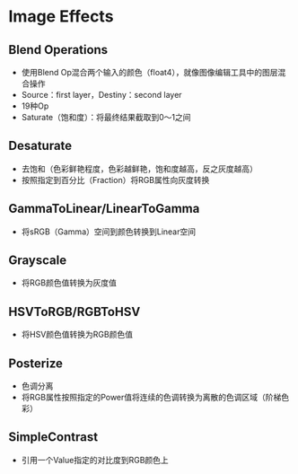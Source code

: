 # Image Effects

## Blend Operations

- 使用Blend Op混合两个输入的颜色（float4），就像图像编辑工具中的图层混合操作
- Source：first layer，Destiny：second layer
- 19种Op
- Saturate（饱和度）：将最终结果截取到0～1之间

## Desaturate

- 去饱和（色彩鲜艳程度，色彩越鲜艳，饱和度越高，反之灰度越高）
- 按照指定到百分比（Fraction）将RGB属性向灰度转换

## GammaToLinear/LinearToGamma

- 将sRGB（Gamma）空间到颜色转换到Linear空间

## Grayscale

- 将RGB颜色值转换为灰度值

## HSVToRGB/RGBToHSV

- 将HSV颜色值转换为RGB颜色值

## Posterize

- 色调分离
- 将RGB属性按照指定的Power值将连续的色调转换为离散的色调区域（阶梯色彩）

## SimpleContrast

- 引用一个Value指定的对比度到RGB颜色上
